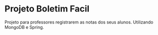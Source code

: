 # Projeto Boletim Facil 

Projeto para professores registrarem as notas dos seus alunos. 
Utilizando MongoDB e Spring.

